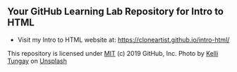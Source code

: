 ## Your GitHub Learning Lab Repository for Intro to HTML
- Visit my Intro to HTML website at: https://cloneartist.github.io/intro-html/

This repository is licensed under [MIT](LICENSE) (c) 2019 GitHub, Inc.
Photo by [Kelli Tungay](https://unsplash.com/photos/Sj0nhVIb4eY) on [Unsplash](https://unsplash.com/)
